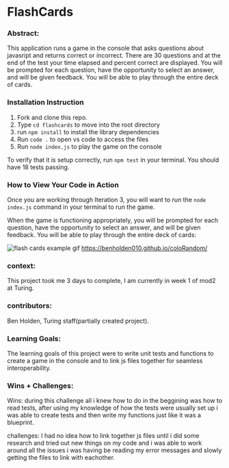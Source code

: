 # FlashCards

### Abstract:

This application runs a game in the console that asks questions about javasript and returns correct or incorrect. There are 30 questions and at the end of the test your time elapsed and percent correct are displayed. You will be prompted for each question, have the opportunity to select an answer, and will be given feedback. You will be able to play through the entire deck of cards.

### Installation Instruction

1. Fork and clone this repo.
2. Type `cd flashcards` to move into the root directory
3. run `npm install` to install the library dependencies
4. Run `code .` to open vs code to access the files
5. Run `node index.js` to play the game on the console

To verify that it is setup correctly, run `npm test` in your terminal. You should have 18 tests passing.


### How to View Your Code in Action

Once you are working through Iteration 3, you will want to run the `node index.js` command in your terminal to run the game.

When the game is functioning appropriately, you will be prompted for each question, have the opportunity to select an answer, and will be given feedback. You will be able to play through the entire deck of cards:

![flash cards example gif](https://media.giphy.com/media/1zkb1q58eTiTH6D7wc/giphy.gif)
https://benholden010.github.io/coloRandom/

### context:

This project took me 3 days to complete, I am currently in week 1 of mod2 at Turing.

### contributors:

Ben Holden, Turing staff(partially created project).

### Learning Goals: 

The learning goals of this project were to write unit tests and functions to create a game in the console and to link js files together for seamless interoperability.

### Wins + Challenges:

Wins: during this challenge all i knew how to do in the beggining was how to read tests, after using my knowledge of how the tests were usually set up i was able to create tests and then write my functions just like it was a blueprint.

challenges: I had no idea how to link together js files until i did some research and tried out new things on my code and i was able to work around all the issues i was having be reading my error messages and slowly getting the files to link with eachother.
